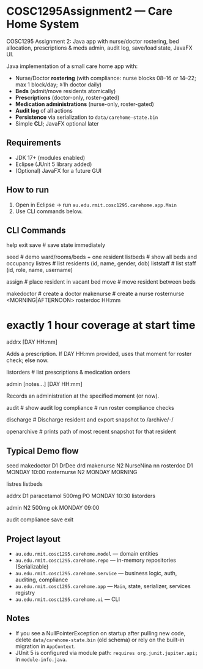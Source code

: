 # COSC1295Assignment2  — Care Home System
 COSC1295 Assignment 2: Java app with nurse/doctor rostering, bed allocation, prescriptions & meds admin, audit log, save/load state, JavaFX UI.


 Java implementation of a small care home app with:
- Nurse/Doctor **rostering** (with compliance: nurse blocks 08–16 or 14–22; max 1 block/day; ≥1h doctor daily)
- **Beds** (admit/move residents atomically)
- **Prescriptions** (doctor-only, roster-gated)
- **Medication administrations** (nurse-only, roster-gated)
- **Audit log** of all actions
- **Persistence** via serialization to `data/carehome-state.bin`
- Simple **CLI**; JavaFX optional later

## Requirements
- JDK 17+ (modules enabled)
- Eclipse (JUnit 5 library added)
- (Optional) JavaFX for a future GUI

## How to run
1. Open in Eclipse → run `au.edu.rmit.cosc1295.carehome.app.Main`
2. Use CLI commands below.

## CLI Commands
help
exit
save # save state immediately

seed # demo ward/rooms/beds + one resident
listbeds # show all beds and occupancy
listres # list residents (id, name, gender, dob)
liststaff # list staff (id, role, name, username)

assign <residentId> <bedId> # place resident in vacant bed
move <fromBedId> <toBedId> # move resident between beds

makedoctor <id> <name> <user> # create a doctor
makenurse <id> <name> <user> # create a nurse
rosternurse <nurseId> <DAY> <MORNING|AFTERNOON>
rosterdoc <docId> <DAY> HH:mm
 # exactly 1 hour coverage at start time

addrx <docId> <residentId> <drug> <dose> <route> [DAY HH:mm]

Adds a prescription. If DAY HH:mm provided, uses that moment for roster check; else now.

listorders <residentId> # list prescriptions & medication orders

admin <nurseId> <residentId> <medOrderId> <doseGiven> [notes...] [DAY HH:mm]

Records an administration at the specified moment (or now).

audit # show audit log
compliance # run roster compliance checks

discharge <residentId>          # Discharge resident and export snapshot to /archive/<residentId>-<timestamp>/

openarchive <residentId>        # prints path of most recent snapshot for that resident


## Typical Demo flow
seed
makedoctor D1 DrDee drd
makenurse N2 NurseNina nn
rosterdoc D1 MONDAY 10:00
rosternurse N2 MONDAY MORNING

listres
listbeds

addrx D1 <residentId> paracetamol 500mg PO MONDAY 10:30
listorders <residentId>

admin N2 <residentId> <orderId> 500mg ok MONDAY 09:00

audit
compliance
save
exit

## Project layout
- `au.edu.rmit.cosc1295.carehome.model` — domain entities
- `au.edu.rmit.cosc1295.carehome.repo` — in-memory repositories (Serializable)
- `au.edu.rmit.cosc1295.carehome.service` — business logic, auth, auditing, compliance
- `au.edu.rmit.cosc1295.carehome.app` — `Main`, state, serializer, services registry
- `au.edu.rmit.cosc1295.carehome.ui` — CLI

## Notes
- If you see a NullPointerException on startup after pulling new code, delete `data/carehome-state.bin` (old schema) or rely on the built-in migration in `AppContext`.
- JUnit 5 is configured via module path: `requires org.junit.jupiter.api;` in `module-info.java`.